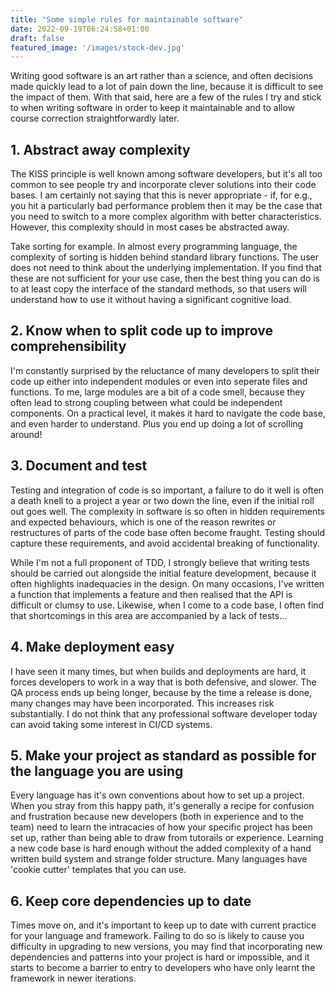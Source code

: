 ```yaml
---
title: "Some simple rules for maintainable software"
date: 2022-09-19T06:24:58+01:00
draft: false
featured_image: '/images/stock-dev.jpg'
---
```


Writing good software is an art rather than a science, and often decisions made quickly lead to a lot of pain down the line, because it is difficult to see the impact of them. With that said, here are a few of the rules I try and stick to when writing software in order to keep it maintainable and to allow course correction straightforwardly later.

## 1. Abstract away complexity

The KISS principle is well known among software developers, but it's all too common to see people try and incorporate clever solutions into their code bases. I am certainly not saying that this is never appropriate - if, for e.g., you hit a particularly bad performance problem then it may be the case that you need to switch to a more complex algorithm with better characteristics. However, this complexity should in most cases be abstracted away.

Take sorting for example. In almost every programming language, the complexity of sorting is hidden behind standard library functions. The user does not need to think about the underlying implementation. If you find that these are not sufficient for your use case, then the best thing you can do is to at least copy the interface of the standard methods, so that users will understand how to use it without having a significant cognitive load.

## 2. Know when to split code up to improve comprehensibility

I'm constantly surprised by the reluctance of many developers to split their code up either into independent modules or even into seperate files and functions. To me, large modules are a bit of a code smell, because they often lead to strong coupling between what could be independent components. On a practical level, it makes it hard to navigate the code base, and even harder to understand. Plus you end up doing a lot of scrolling around!

## 3. Document and test

Testing and integration of code is so important, a failure to do it well is often a death knell to a project a year or two down the line, even if the initial roll out goes well. The complexity in software is so often in hidden requirements and expected behaviours, which is one of the reason rewrites or restructures of parts of the code base often become fraught. Testing should capture these requirements, and avoid accidental breaking of functionality.

While I'm not a full proponent of TDD, I strongly believe that writing tests should be carried out alongside the initial feature development, because it often highlights inadequacies in the design. On many occasions, I've written a function that implements a feature and then realised that the API is difficult or clumsy to use. Likewise, when I come to a code base, I often find that shortcomings in this area are accompanied by a lack of tests...

## 4. Make deployment easy

I have seen it many times, but when builds and deployments are hard, it forces developers to work in a way that is both defensive, and slower. The QA process ends up being longer, because by the time a release is done, many changes may have been incorporated. This increases risk substantially. I do not think that any professional software developer today can avoid taking some interest in CI/CD systems.

## 5. Make your project as standard as possible for the language you are using

Every language has it's own conventions about how to set up a project. When you stray from this happy path, it's generally a recipe for confusion and frustration because new developers (both in experience and to the team) need to learn the intracacies of how your specific project has been set up, rather than being able to draw from tutorails or experience. Learning a new code base is hard enough without the added complexity of a hand written build system and strange folder structure. Many languages have 'cookie cutter' templates that you can use.

## 6. Keep core dependencies up to date

Times move on, and it's important to keep up to date with current practice for your language and framework. Failing to do so is likely to cause you difficulty in upgrading to new versions, you may find that incorporating new dependencies and patterns into your project is hard or impossible, and it starts to become a barrier to entry to developers who have only learnt the framework in newer iterations.
